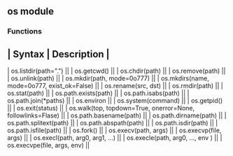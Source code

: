 ## os module


### Functions

| Syntax | Description |
------------------------
| os.listdir(path=".") ||
| os.getcwd() ||
| os.chdir(path) ||
| os.remove(path) ||
| os.unlink(path) ||
| os.mkdir(path, mode=0o777) ||
| os.mkdirs(name, mode=0o777, exist_ok=False) ||
| os.rename(src, dst) ||
| os.rmdir(path) ||
| os.stat(path) ||
| os.path.exists(path) ||
| os.path.isabs(path) ||
| os.path.join(*paths) ||
| os.environ ||
| os.system(command) ||
| os.getpid() ||
| os.exit(status) ||
| os.walk(top, topdown=True, onerror=None, followlinks=Flase) ||
| os.path.basename(path) ||
| os.path.dirname(path) ||
| os.path.splitext(path) ||
| os.path.abspath(path) ||
| os.path.isdir(path) || 
| os.path.isfile(path) ||
| os.fork() ||
| os.execv(path, args) ||
| os.execvp(file, args) ||
| os.execl(path, arg0, arg1, ...) ||
| os.execle(path, arg0, ..., env ) ||
| os.execvpe(file, args, env) ||



    